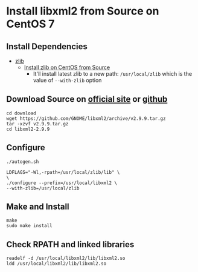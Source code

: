 # Install libxml2 from Source on CentOS 7

## Install Dependencies
* [zlib](https://www.zlib.net/)
   * [Install zlib on CentOS from Source](https://github.com/northbright/Notes/blob/master/zlib/install-zlib-on-centos-from-source.md) 
      * It'll install latest zlib to a new path: `/usr/local/zlib` which is the value of `--with-zlib` option

## Download Source on [official site](ftp://xmlsoft.org/libxml2/) or [github](https://github.com/GNOME/libxml2/releases)

    cd download
    wget https://github.com/GNOME/libxml2/archive/v2.9.9.tar.gz
    tar -xzvf v2.9.9.tar.gz
    cd libxml2-2.9.9

## Configure

```
./autogen.sh
```

```
LDFLAGS="-Wl,-rpath=/usr/local/zlib/lib" \
\
./configure --prefix=/usr/local/libxml2 \
--with-zlib=/usr/local/zlib
```

## Make and Install
```
make
sudo make install
```

## Check RPATH and linked libraries
```
readelf -d /usr/local/libxml2/lib/libxml2.so
ldd /usr/local/libxml2/lib/libxml2.so
```
